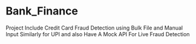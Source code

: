 # Bank_Finance
Project Include Credit Card Fraud Detection using Bulk File and Manual Input Similarly for UPI and also Have A Mock API For Live Fraud Detection
